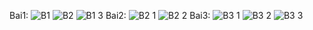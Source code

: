 Bai1:
![B1](https://github.com/user-attachments/assets/25f492ae-c227-48e6-830a-4bf056a05dfb)
![B2](https://github.com/user-attachments/assets/f98b2c3f-2603-4dc8-ad2b-acf27a5e7d05)
![B1 3](https://github.com/user-attachments/assets/ff5a76cb-4baa-4a24-a86f-bb2d98717c1b)
Bai2:
![B2 1](https://github.com/user-attachments/assets/3b968382-77f0-45ff-9acf-783ec579eea4)
![B2 2](https://github.com/user-attachments/assets/57cded84-393f-45fd-8c95-4afc556aaddc)
Bai3:
![B3 1](https://github.com/user-attachments/assets/61a165c3-be7c-4a1e-af34-e63f8cfb6c90)
![B3 2](https://github.com/user-attachments/assets/abf5c8b6-6fcd-4e06-a0cb-3dec3a8563d9)
![B3 3](https://github.com/user-attachments/assets/15052a72-2f38-4da6-ba5d-4f02d2459c4a)
